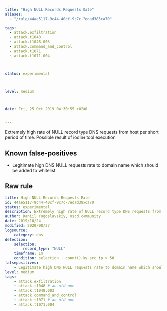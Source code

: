 ```yaml
---
title: "High NULL Records Requests Rate"
aliases:
  - "/rule/44ae5117-9c44-40cf-9c7c-7edad385ca70"

tags:
  - attack.exfiltration
  - attack.t1048
  - attack.t1048.003
  - attack.command_and_control
  - attack.t1071
  - attack.t1071.004



status: experimental



level: medium



date: Fri, 25 Oct 2019 04:30:55 +0200


---
```


Extremely high rate of NULL record type DNS requests from host per short period of time. Possible result of iodine tool execution

<!--more-->


## Known false-positives

* Legitimate high DNS NULL requests rate to domain name which should be added to whitelist




## Raw rule
```yaml
title: High NULL Records Requests Rate
id: 44ae5117-9c44-40cf-9c7c-7edad385ca70
status: experimental
description: Extremely high rate of NULL record type DNS requests from host per short period of time. Possible result of iodine tool execution
author: Daniil Yugoslavskiy, oscd.community
date: 2019/10/24
modified: 2020/08/27
logsource:
    category: dns
detection:
    selection:    
        record_type: "NULL"
    timeframe: 1m
    condition: selection | count() by src_ip > 50
falsepositives:
    - Legitimate high DNS NULL requests rate to domain name which should be added to whitelist
level: medium
tags:
    - attack.exfiltration
    - attack.t1048 # an old one
    - attack.t1048.003
    - attack.command_and_control
    - attack.t1071 # an old one
    - attack.t1071.004

```
